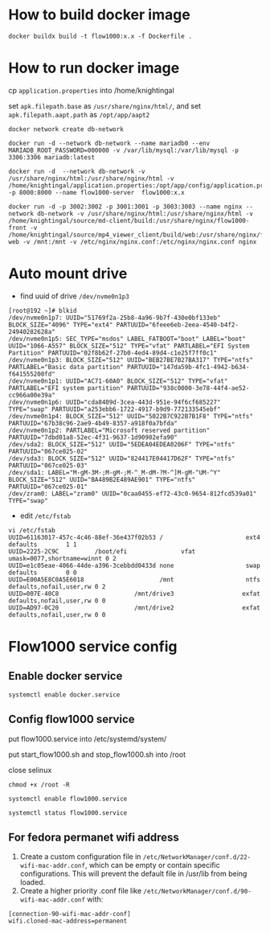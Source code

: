 # How to build docker image

```
docker buildx build -t flow1000:x.x -f Dockerfile .
```

# How to run docker image

cp `application.properties` into /home/knightingal

set `apk.filepath.base` as `/usr/share/nginx/html/`, and set `apk.filepath.aapt.path` as `/opt/app/aapt2`

```
docker network create db-network

docker run -d --network db-network --name mariadb0 --env MARIADB_ROOT_PASSWORD=000000 -v /var/lib/mysql:/var/lib/mysql -p 3306:3306 mariadb:latest

docker run -d  --network db-network -v /usr/share/nginx/html:/usr/share/nginx/html -v /home/knightingal/application.properties:/opt/app/config/application.properties -p 8000:8000 --name flow1000-server  flow1000:x.x

docker run -d -p 3002:3002 -p 3001:3001 -p 3003:3003 --name nginx --network db-network -v /usr/share/nginx/html:/usr/share/nginx/html -v /home/knightingal/source/md-client/build:/usr/share/nginx/flow1000-front -v /home/knightingal/source/mp4_viewer_client/build/web:/usr/share/nginx/flutter-web -v /mnt:/mnt -v /etc/nginx/nginx.conf:/etc/nginx/nginx.conf nginx
```

# Auto mount drive

* find uuid of drive `/dev/nvme0n1p3`

```
[root@192 ~]# blkid
/dev/nvme0n1p7: UUID="51769f2a-25b8-4a96-9b7f-430e0bf133eb" BLOCK_SIZE="4096" TYPE="ext4" PARTUUID="6feee6eb-2eea-4540-b4f2-24940282628a"
/dev/nvme0n1p5: SEC_TYPE="msdos" LABEL_FATBOOT="boot" LABEL="boot" UUID="1066-A557" BLOCK_SIZE="512" TYPE="vfat" PARTLABEL="EFI System Partition" PARTUUID="02f8b62f-27b0-4ed4-89d4-c1e25f7ff0c1"
/dev/nvme0n1p3: BLOCK_SIZE="512" UUID="BEB27BE7B27BA317" TYPE="ntfs" PARTLABEL="Basic data partition" PARTUUID="147da59b-4fc1-4942-b634-f641555200fd"
/dev/nvme0n1p1: UUID="AC71-60A0" BLOCK_SIZE="512" TYPE="vfat" PARTLABEL="EFI system partition" PARTUUID="938c0000-3e78-44f4-ae52-cc966a00e39a"
/dev/nvme0n1p6: UUID="cda8409d-3cea-443d-951e-94f6cf685227" TYPE="swap" PARTUUID="a253ebb6-1722-4917-b9d9-772133545ebf"
/dev/nvme0n1p4: BLOCK_SIZE="512" UUID="5022B7C922B7B1F8" TYPE="ntfs" PARTUUID="67b38c96-2ae9-4b49-8357-a918f0a7bfda"
/dev/nvme0n1p2: PARTLABEL="Microsoft reserved partition" PARTUUID="7dbd01a8-52ec-4f31-9637-1d90902efa90"
/dev/sda2: BLOCK_SIZE="512" UUID="5EDEA04EDEA0206F" TYPE="ntfs" PARTUUID="067ce025-02"
/dev/sda3: BLOCK_SIZE="512" UUID="824417E04417D62F" TYPE="ntfs" PARTUUID="067ce025-03"
/dev/sda1: LABEL="M-gM-3M-;M-gM-;M-^_M-dM-?M-^]M-gM-^UM-^Y" BLOCK_SIZE="512" UUID="BA489B2E489AE901" TYPE="ntfs" PARTUUID="067ce025-01"
/dev/zram0: LABEL="zram0" UUID="0caa0455-ef72-43c0-9654-812fcd539a01" TYPE="swap"
```

* edit `/etc/fstab`
```
vi /etc/fstab
UUID=61163017-457c-4c46-88ef-36e437f02b53 /                       ext4    defaults        1 1
UUID=2225-2C9C          /boot/efi               vfat    umask=0077,shortname=winnt 0 2
UUID=e1c05eae-4066-44de-a396-3cebbdd0433d none                    swap    defaults        0 0
UUID=E00A5E8C0A5E6018                     /mnt                    ntfs    defaults,nofail,user,rw 0 2
UUID=007E-40C8                     /mnt/drive3                   exfat    defaults,nofail,user,rw 0 0
UUID=AD97-0C20                     /mnt/drive2                   exfat    defaults,nofail,user,rw 0 0
```

# Flow1000 service config

## Enable docker service
```
systemctl enable docker.service
```

## Config flow1000 service
put flow1000.service into /etc/systemd/system/

put start_flow1000.sh and stop_flow1000.sh into /root

close selinux
```
chmod +x /root -R

systemctl enable flow1000.service

systemctl status flow1000.service
```

## For fedora permanet wifi address

1. Create a custom configuration file in `/etc/NetworkManager/conf.d/22-wifi-mac-addr.conf`, which can be empty or contain specific configurations. This will prevent the default file in /usr/lib from being loaded. 
2. Create a higher priority .conf file like `/etc/NetworkManager/conf.d/90-wifi-mac-addr.conf` with: 
```
[connection-90-wifi-mac-addr-conf]
wifi.cloned-mac-address=permanent
```